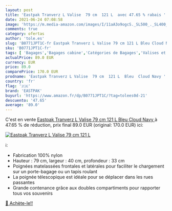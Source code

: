 ```yaml
---
layout: post
title: 'Eastpak Tranverz L Valise  79 cm  121 L  avec 47.65 % rabais '
date: 2021-06-24 07:08:58
image: 'https://m.media-amazon.com/images/I/11aA3o9ogcS._SL500_._SL400_.jpg'
comments: true
category: ofertas
author: 'tole.es'
slug: 'B0771JPT1C-fr Eastpak Tranverz L Valise 79 cm 121 L Bleu Cloud Navy'
sku: 'B0771JPT1C-fr'
tags: [ 'Bagages','Bagages cabine','Catégories de Bagages','Valises et sacs de voyage','eastpak', ]
actualPrice: 89.0 EUR
currency: EUR
price: 89.0
comparePrice: 170.0 EUR
prodname: 'Eastpak Tranverz L Valise  79 cm  121 L  Bleu  Cloud Navy '
country: 'fr'
flag: '🇫🇷'
brand: 'EASTPAK'
buyurl: 'https://www.amazon.fr/dp/B0771JPT1C/?tag=tolees0d-21'
descuento: '47.65'
average: '89.0'
---
```


C'est en vente [Eastpak Tranverz L Valise  79 cm  121 L  Bleu  Cloud Navy ](https://www.amazon.fr/dp/B0771JPT1C/?tag=tolees0d-21)  à  47.65 % de réduction, prix final  89.0 EUR (original: 170.0 EUR) ici:

[![Eastpak Tranverz L Valise  79 cm  121 L ](https://m.media-amazon.com/images/I/11aA3o9ogcS._SL500_._SL400_.jpg)](https://www.amazon.fr/dp/B0771JPT1C/?tag=tolees0d-21)

ℹ️:

- Fabrication 100% nylon
- Hauteur : 79 cm, largeur : 40 cm, profondeur : 33 cm
- Poignées matelassées frontales et latérales pour faciliter le chargement sur un porte-bagage ou un tapis roulant
- La poignée télescopique est idéale pour se déplacer dans les rues passantes
- Grande contenance grâce aux doubles compartiments pour rapporter tous vos souvenirs

[🛒 Achète-le!!](https://www.amazon.fr/dp/B0771JPT1C/?tag=tolees0d-21)
